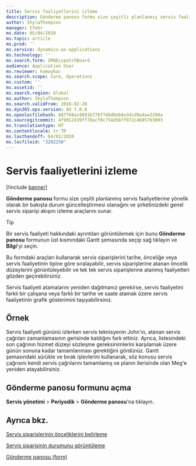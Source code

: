 ```yaml
---
title: Servis faaliyetlerini izleme
description: Gönderme panosu formu size çeşitli planlanmış servis faaliyetlerine yönelik olarak bir bakışta durum güncelleştirmesi olanağını ve şirketinizdeki genel servis siparişi akışını izleme araçlarını sunar.
author: ShylaThompson
manager: tfehr
ms.date: 05/04/2018
ms.topic: article
ms.prod: ''
ms.service: dynamics-ax-applications
ms.technology: ''
ms.search.form: SMADispatchBoard
audience: Application User
ms.reviewer: kamaybac
ms.search.scope: Core, Operations
ms.custom: ''
ms.assetid: ''
ms.search.region: Global
ms.author: ShylaThompson
ms.search.validFrom: 2016-02-28
ms.dyn365.ops.version: AX 7.0.0
ms.openlocfilehash: 687768ac8891b778f7d8d0eb6e3dcd9a4aa3298a
ms.sourcegitcommit: 4f9912439ff78acf0c754d5bff972c4b85763093
ms.translationtype: HT
ms.contentlocale: tr-TR
ms.lasthandoff: 04/02/2020
ms.locfileid: "3202250"
---
```

# <a name="monitor-service-activities"></a>Servis faaliyetlerini izleme 

[!include [banner](../includes/banner.md)]


**Gönderme panosu** formu size çeşitli planlanmış servis faaliyetlerine yönelik olarak bir bakışta durum güncelleştirmesi olanağını ve şirketinizdeki genel servis siparişi akışını izleme araçlarını sunar.


> [!TIP]
> <P>Bir servis faaliyeti hakkındaki ayrıntıları görüntülemek için bunu <STRONG>Gönderme panosu</STRONG> formunun üst kısmındaki Gantt şemasında seçip sağ tıklayın ve <STRONG>Bilgi</STRONG>'yi seçin.</P>


Bu formdaki araçları kullanarak servis siparişlerini tarihe, önceliğe veya servis faaliyetinin tipine göre sıralayabilir, servis siparişlerine atanan öncelik düzeylerini görüntüleyebilir ve tek tek servis siparişlerine atanmış faaliyetleri gözden geçirebilirsiniz.

Servis faaliyeti atamalarını yeniden dağıtmanız gerekirse, servis faaliyetini farklı bir çalışana veya farklı bir tarihe ve saate atamak üzere servis faaliyetinin grafik gösterimini taşıyabilirsiniz.

## <a name="example"></a>Örnek

Servis faaliyeti gününü izlerken servis teknisyenin John'ın, atanan servis çağrıları zamanlamasının gerisinde kaldığını fark ettiniz. Ayrıca, listesindeki son çağrının hizmet düzeyi sözleşme gereksinimlerini karşılamak üzere günün sonuna kadar tamamlanması gerektiğini gördünüz. Gantt şemasındaki sürükle ve bırak işlevlerini kullanarak, söz konusu servis çağrısını kendi servis çağrılarını tamamlamış ve planın ilerisinde olan Meg'e yeniden atayabilirsiniz.

## <a name="open-the-dispatch-board-form"></a>Gönderme panosu formunu açma

**Servis yönetimi** \> **Periyodik** \> **Gönderme panosu**'na tıklayın.

## <a name="see-also"></a>Ayrıca bkz.

[Servis siparişlerinin önceliklerini belirleme](prioritize-service-orders.md)

[Servis siparişinin durumunu görüntüleme](view-the-status-of-service-orders.md)

[Gönderme panosu (form)](https://technet.microsoft.com/library/hh242789\(v=ax.60\))

  


